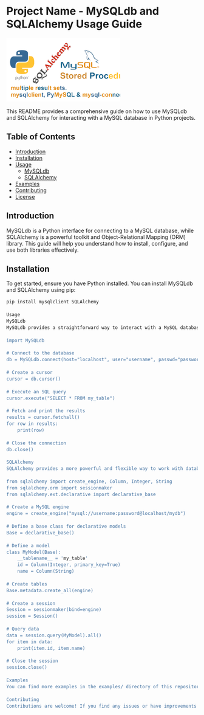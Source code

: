# Project Name - MySQLdb and SQLAlchemy Usage Guide
 <!-- Add your project logo if available -->
![Project Logo](images.png)

This README provides a comprehensive guide on how to use MySQLdb and SQLAlchemy for interacting with a MySQL database in Python projects.

## Table of Contents

- [Introduction](#introduction)
- [Installation](#installation)
- [Usage](#usage)
  - [MySQLdb](#mysqldb)
  - [SQLAlchemy](#sqlalchemy)
- [Examples](#examples)
- [Contributing](#contributing)
- [License](#license)

## Introduction

MySQLdb is a Python interface for connecting to a MySQL database, while SQLAlchemy is a powerful toolkit and Object-Relational Mapping (ORM) library. This guide will help you understand how to install, configure, and use both libraries effectively.

## Installation

To get started, ensure you have Python installed. You can install MySQLdb and SQLAlchemy using pip:

```bash
pip install mysqlclient SQLAlchemy

Usage
MySQLdb
MySQLdb provides a straightforward way to interact with a MySQL database using standard SQL queries. Here's a basic example:

import MySQLdb

# Connect to the database
db = MySQLdb.connect(host="localhost", user="username", passwd="password", db="mydb")

# Create a cursor
cursor = db.cursor()

# Execute an SQL query
cursor.execute("SELECT * FROM my_table")

# Fetch and print the results
results = cursor.fetchall()
for row in results:
    print(row)

# Close the connection
db.close()

SQLAlchemy
SQLAlchemy provides a more powerful and flexible way to work with databases, including support for ORM. Here's a basic example using SQLAlchemy's ORM:

from sqlalchemy import create_engine, Column, Integer, String
from sqlalchemy.orm import sessionmaker
from sqlalchemy.ext.declarative import declarative_base

# Create a MySQL engine
engine = create_engine("mysql://username:password@localhost/mydb")

# Define a base class for declarative models
Base = declarative_base()

# Define a model
class MyModel(Base):
    __tablename__ = 'my_table'
    id = Column(Integer, primary_key=True)
    name = Column(String)

# Create tables
Base.metadata.create_all(engine)

# Create a session
Session = sessionmaker(bind=engine)
session = Session()

# Query data
data = session.query(MyModel).all()
for item in data:
    print(item.id, item.name)

# Close the session
session.close()

Examples
You can find more examples in the examples/ directory of this repository. These examples cover various use cases, such as querying, inserting, updating, and deleting data from a MySQL database using both MySQLdb and SQLAlchemy.

Contributing
Contributions are welcome! If you find any issues or have improvements to suggest, please open an issue or a pull request in this repository.